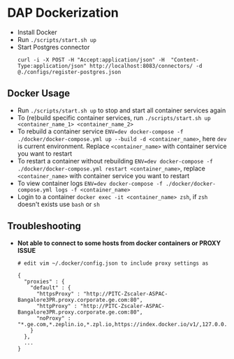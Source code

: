 # DAP Dockerization

- Install Docker
- Run `./scripts/start.sh up`
- Start Postgres connector
  ```
  curl -i -X POST -H "Accept:application/json" -H  "Content-Type:application/json" http://localhost:8083/connectors/ -d @./configs/register-postgres.json
  ```

## Docker Usage

- Run `./scripts/start.sh up` to stop and start all container services again
- To (re)build specific container services, run `./scripts/start.sh up <container_name_1> <container_name_2>`
- To rebuild a container service `ENV=dev docker-compose -f ./docker/docker-compose.yml up --build -d <container_name>`, here `dev` is current environment. Replace `<container_name>` with container service you want to restart
- To restart a container without rebuilding `ENV=dev docker-compose -f ./docker/docker-compose.yml restart <container_name>`, replace `<container_name>` with container service you want to restart
- To view container logs `ENV=dev docker-compose -f ./docker/docker-compose.yml logs -f <container_name>`
- Login to a container `docker exec -it <container_name> zsh`, if `zsh` doesn't exists use `bash` or `sh`

## Troubleshooting

- **Not able to connect to some hosts from docker containers or PROXY ISSUE**

  ```
  # edit vim ~/.docker/config.json to include proxy settings as

  {
    "proxies" : {
      "default" : {
        "httpsProxy" : "http://PITC-Zscaler-ASPAC-Bangalore3PR.proxy.corporate.ge.com:80",
        "httpProxy" : "http://PITC-Zscaler-ASPAC-Bangalore3PR.proxy.corporate.ge.com:80",
        "noProxy" : "*.ge.com,*.zeplin.io,*.zpl.io,https://index.docker.io/v1/,127.0.0.1,localhost,openge.com,*.openge.ge.com,*.github.build.ge.com,*.predix.io"
      }
    },
    ...
  }
  ```
